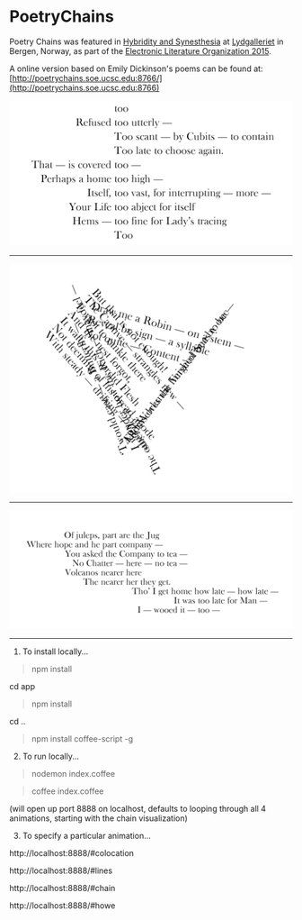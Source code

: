 # PoetryChains

Poetry Chains was featured in [Hybridity and Synesthesia](http://www.lydgalleriet.no/archive/hybridity-and-synaesthesia) at [Lydgalleriet](http://www.lydgalleriet.no/) in Bergen, Norway, as part of the [Electronic Literature Organization 2015](http://eliterature.org/).

A online version based on Emily Dickinson's poems can be found at:
[http://poetrychains.soe.ucsc.edu:8766/](http://poetrychains.soe.ucsc.edu:8766)


![](images/B-2.png)

---

![](images/C-1.png)

---

![](images/A-4.png)


---



1. To install locally...

> npm install

cd app

> npm install

cd ..

> npm install coffee-script -g


2. To run locally...

> nodemon index.coffee

> coffee index.coffee

(will open up port 8888 on localhost, defaults to looping through all 4 animations, starting with the chain visualization)



3. To specify a particular animation...

http://localhost:8888/#colocation

http://localhost:8888/#lines

http://localhost:8888/#chain

http://localhost:8888/#howe





